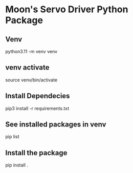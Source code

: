 # Moon's Servo Driver Python Package

## Venv
python3.11 -m venv venv   

## venv activate
source venv/bin/activate  

## Install Dependecies
pip3 install -r requirements.txt

## See installed packages in venv
pip list  

## Install the package 
pip install .